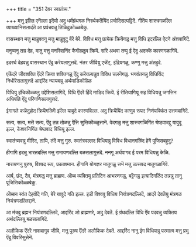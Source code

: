 +++
title = "351 देवर स्वातंत्र्य."

+++
मत्तु इल्लि एनॆल्ला इदॆयो अदु धर्मग्रंथगळ निरर्थकतॆयिंद प्रचोदिसल्पट्टिदॆ. गीतॆय शास्त्रगळल्लि व्याख्यानिसलादंतॆ आ प्रपंचवन्नु तिळिदुकॊळ्ळबेकु.

वासस्थान मत्तु माडुववनु मत्तु माडुवुदु बेरॆ बेरॆ. विविध मत्तु प्रत्येक क्रियॆगळु मत्तु विधि इदरल्लि ऐदने अंशवागिदॆ.

मनुष्यनु तन्न देह, मातु मत्तु मनस्सिनिंद कैगॊळ्ळुव क्रियॆ. सरि अथवा तप्पु ई ऐदु अदक्कॆ कारणगळागिवॆ.

इदरर्थ देहवन्नु वासस्थान ऎंदु करॆयलागुत्तदॆ. नंतर जीवियु एजॆंट्, इंद्रियगळु, कण्णु मत्तु अंतहुदे.

एकॆंदरॆ जीवशक्ति ऎंदरॆ क्रिया शक्तिगळु ऎंदु करॆयल्पडुव विविध चलनॆगळु. भगवंतनन्नु विधियिंद निर्धरिसलागुत्तदॆ आद्दरिंद न्यायवन्नु अर्थमाडिकॊळ्ळि

विधियु हंचिकॊळ्ळलु उद्देशिसलागिदॆ, विधि ऎंदरॆ हिंदॆ माडिद क्रियॆ. ई रीतियागियू सह विधियन्नु जगत्तिन अधिपति ऎंदु परिगणिसलागुत्तदॆ.

ईगागले कळॆदुहोद क्रियॆगळिगॆ इल्लि यावुदे कारणविल्ल. अदु क्रियॆयिंद काणुव रूपद निर्णयक्किंत उत्तमवागिदॆ.

सत्य, सत्य, मत्तॆ सत्य, ऎंदु तन्न तोळन्नु ऎत्ति सुत्तिकॊळ्ळुत्तानॆ. वेदगळु मत्तु शास्त्रगळिगिंत श्रेष्ठवादद्दु यावुदू इल्ल, केशवनिगिंत श्रेष्ठवाद विधियू इल्ल.

स्वातंत्र्यवन्नु मीरिद, तायि, तंदॆ मत्तु गुरु. स्वतंत्रवल्लद विधियन्नु विविध विधानगळिंद हेगॆ पूजिसबहुदु?

हीगागि इदन्नु भारतदल्लि मत्तु रामायणदल्लि बळसलागुत्तदॆ. ननगू अर्थवागद ई परम विधियन्नु केळि.

नारायणनु पुरुष, विश्वद रूप, प्रकाशमान. हीगागि योगज्ञर मातुगळु सभॆ मत्तु उत्सवद मातुगळागिवॆ.

आर्ष, छंद, दैव, मंत्रगळु मत्तु ब्राह्मण. ऒब्ब व्यक्तियु प्रतिदिन आभरणगळु, बट्टॆगळु इत्यादिगळिंद तन्नन्नु तानु पूजिसिकॊळ्ळबेकु.

ऒब्बन स्वंत देहवॊंदे गति, बेरॆ यावुदे गति इल्ल. इडी विश्ववु विधिय नियंत्रणदल्लिदॆ, आदरॆ देवतॆयु मंत्रगळ नियंत्रणदल्लिद्दानॆ.

आ मंत्रवु ब्रह्मन नियंत्रणदल्लिदॆ, आद्दरिंद ओ ब्राह्मणरे, अदु देवतॆ. ई ग्रंथदल्लि विधि ऎंब पदवन्नु व्यक्तिय अर्थदल्लियू बळसलागिदॆ.

अलौकिक ऎंदरॆ नाशवागुव जीवि, मत्तु पुरुष ऎंदरॆ अलौकिक देवतॆ. आद्दरिंद नानु ईग विधियन्नु परमात्म मत्तु प्रभु ऎंदु विवरिसुत्तेनॆ.

